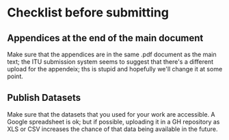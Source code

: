
# Checklist before submitting


## Appendices at the end of the main document
Make sure that the appendices are in the same .pdf document as the main text; 
the ITU submission system seems to suggest that there's a different upload for 
the appendeix; ths is stupid and hopefully we'll change it at some point.


## Publish Datasets
Make sure that the datasets that you used for your work are accessible.
A Google spreadsheet is ok; but if possible, uploading it in a GH repository
as XLS or CSV increases the chance of that data being available in the future.

